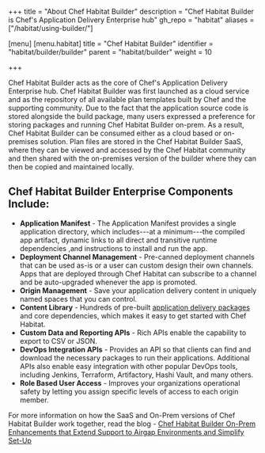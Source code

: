 +++
title = "About Chef Habitat Builder"
description = "Chef Habitat Builder is Chef's Application Delivery Enterprise hub"
gh_repo = "habitat"
aliases = ["/habitat/using-builder/"]

[menu]
  [menu.habitat]
    title = "Chef Habitat Builder"
    identifier = "habitat/builder/builder"
    parent = "habitat/builder"
    weight = 10

+++

Chef Habitat Builder acts as the core of Chef's Application Delivery Enterprise hub. Chef Habitat Builder was first launched as a cloud service and as the repository of all available plan templates built by Chef and the supporting community. Due to the fact that the application source code is stored alongside the build package, many users expressed a preference for storing packages and running Chef Habitat Builder on-prem. As a result, Chef Habitat Builder can be consumed either as a cloud based or on-premises solution. Plan files are stored in the Chef Habitat Builder SaaS, where they can be viewed and accessed by the Chef Habitat community and then shared with the on-premises version of the builder where they can then be copied and maintained locally.

## Chef Habitat Builder Enterprise Components Include:

* **Application Manifest** - The Application Manifest provides a single application directory, which includes---at a minimum---the compiled app artifact, dynamic links to all direct and transitive runtime dependencies ,and instructions to install and run the app.
* **Deployment Channel Management** -  Pre-canned deployment channels that can be used as-is or a user can custom design their own channels. Apps that are deployed through Chef Habitat can subscribe to a channel and be auto-upgraded whenever the app is promoted.
* **Origin Management** - Save your application delivery content in uniquely named spaces that you can control.
* **Content Library** - Hundreds of pre-built [application delivery packages](https://bldr.habitat.sh/#/pkgs/core) and core dependencies, which makes it easy to get started with Chef Habitat.
* **Custom Data and Reporting APIs** - Rich APIs enable the capability to export to CSV or JSON.
* **DevOps Integration APIs** - Provides an API so that clients can find and download the necessary packages to run their applications. Additional APIs also enable easy integration with other popular DevOps tools, including Jenkins, Terraform, Artifactory, Hashi Vault, and many others.
* **Role Based User Access** - Improves your organizations operational safety by letting you assign specific levels of access to each origin member.

For more information on how the SaaS and On-Prem versions of Chef Habitat Builder work together, read the blog - [Chef Habitat Builder On-Prem Enhancements that Extend Support to Airgap Environments and Simplify Set-Up](https://www.chef.io/blog/chef-habitat-product-announcement-builder-on-prem-enhancements-that-extend-support-to-airgap-environments-and-simplify-set-up)
